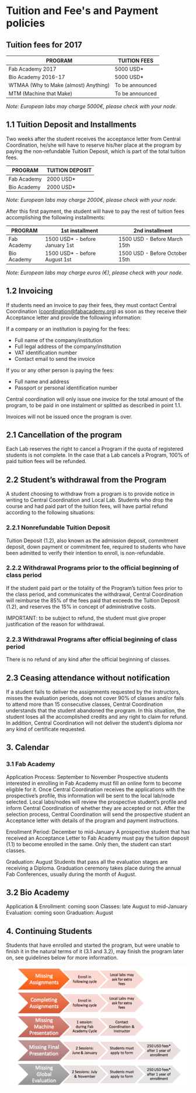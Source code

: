 # Tuition and Fee's and Payment policies

## Tuition fees for 2017

| PROGRAM             | TUITION FEES |
| -------             | -------------|
|Fab Academy 2017     |5000 USD*     |
|Bio Academy 2016-17  |5000 USD*     |
|WTMAA (Why to Make (almost) Anything)|To be announced|
|MTM (Machine that Make)|To be announced|
*Note: European labs may charge 5000€, please check with your node.*

## 1.1 Tuition Deposit and Installments

Two weeks after the student receives the acceptance letter from Central Coordination, he/she will have to reserve his/her place at the program by paying the non-refundable Tuition Deposit, which is part of the total tuition fees.

| PROGRAM   | TUITION DEPOSIT |
| --------- | -------------   |  
|Fab Academy|2000 USD*        |
|Bio Academy|2000 USD*        |
*Note: European labs may charge 2000€, please check with your node.*

After this first payment, the student will have to pay the rest of tuition fees accomplishing the following installments:

| PROGRAM   | 1st installment | 2nd installment |
| --------- | -------------   |  -------------- |
|Fab Academy|1500 USD* - before January 1st     | 1500 USD - Before March 15th       |
|Bio Academy|1500 USD* - before August 1st      | 1500 USD - Before October 15th     |
*Note: European labs may charge euros (€), please check with your node.*

## 1.2 Invoicing

If students need an invoice to pay their fees, they must contact Central Coordination (coordination@fabacademy.org) as soon as they receive their Acceptance letter and provide the following information:

If a company or an institution is paying for the fees:
* Full name of the company/institution
* Full legal address of the company/institution
* VAT identification number
* Contact email to send the invoice


If you or any other person is paying the fees:
* Full name and address
* Passport or personal identification number

Central coordination will only issue one invoice for the total amount of the program, to be paid in one instalment or splitted as described in point 1.1.

Invoices will not be issued once the program is over.

## 2.1 Cancellation of the program


Each Lab reserves the right to cancel a Program if the quota of registered students is not complete.  In the case that a Lab cancels a Program, 100% of paid tuition fees will be refunded.


## 2.2 Student’s withdrawal from the Program


A student choosing to withdraw from a program is to provide notice in writing to Central Coordination and Local Lab.
Students who drop the course and had paid part of the tuition fees, will have partial refund according to the following situations:


### 2.2.1 Nonrefundable Tuition Deposit
Tuition Deposit (1.2), also known as the admission deposit, commitment deposit, down payment or commitment fee, required to students who have been admitted to verify their intention to enroll, is non-refundable.

### 2.2.2  Withdrawal Programs prior to the official beginning of class period
If the student paid part or the totality of the Program’s tuition fees prior to the class period, and communicates the withdrawal, Central Coordination will reimburse the 85% of the fees paid that exceeds the Tuition Deposit (1.2), and reserves the 15% in concept of administrative costs.


IMPORTANT: to be subject to refund, the student must give proper justification of the reason for withdrawal.


### 2.2.3 Withdrawal Programs after official beginning of class period
 There is no refund of any kind after the official beginning of classes.




## 2.3      Ceasing attendance without notification
If a student fails to deliver the assignments requested by the instructors, misses the evaluation periods, does not cover 90% of classes and/or fails to attend more than 15 consecutive classes, Central Coordination understands that the student abandoned the program. In this situation, the student loses all the accomplished credits and any right to claim for refund. In addition, Central Coordination will not deliver the student’s diploma nor any kind of certificate requested.


## 3. Calendar


### 3.1 Fab Academy


Application Process: September to November
Prospective students interested in enrolling in Fab Academy must fill an online form to become eligible for it. Once Central Coordination receives the applications with the prospective’s profile, this information will be sent to the local lab/node selected. Local labs/nodes will review the prospective student’s profile and inform Central Coordination of whether they are accepted or not. After the selection process, Central Coordination will send the prospective student an Acceptance letter with details of the program and payment instructions.


Enrollment Period: December to mid-January
A prospective student that has received an Acceptance Letter to Fab Academy must pay the tuition deposit (1.1) to become enrolled in the same. Only then, the student can start classes.

Graduation: August
Students that pass all the evaluation stages are receiving a Diploma. Graduation ceremony takes place  during the annual Fab Conferences, usually during the month of August.


## 3.2 Bio Academy


Application & Enrollment: coming soon
Classes: late August to mid-January
Evaluation: coming soon
Graduation: August


## 4. Continuing Students


Students that have enrolled and started the program, but were unable to finish it in the natural terms of it (3.1 and 3.2), may finish the program later on, see guidelines below for more information.

![](img/cont_students.png)
